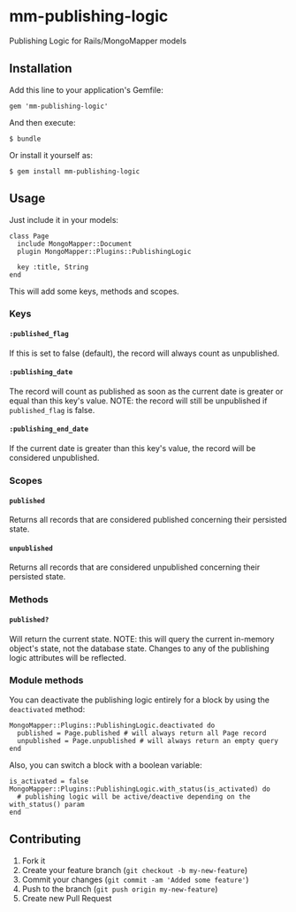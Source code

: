 # mm-publishing-logic

Publishing Logic for Rails/MongoMapper models

## Installation

Add this line to your application's Gemfile:

    gem 'mm-publishing-logic'

And then execute:

    $ bundle

Or install it yourself as:

    $ gem install mm-publishing-logic

## Usage

Just include it in your models:

    class Page
      include MongoMapper::Document
      plugin MongoMapper::Plugins::PublishingLogic

      key :title, String
    end

This will add some keys, methods and scopes.

### Keys

#### `:published_flag`
If this is set to false (default), the record will always count as unpublished.

#### `:publishing_date`
The record will count as published as soon as the current date is greater or equal than this key's value.
NOTE: the record will still be unpublished if `published_flag` is false.

#### `:publishing_end_date`
If the current date is greater than this key's value, the record will be considered unpublished.

### Scopes

#### `published`
Returns all records that are considered published concerning their persisted state.

#### `unpublished`
Returns all records that are considered unpublished concerning their persisted state.

### Methods

#### `published?`
Will return the current state.
NOTE: this will query the current in-memory object's state, not the database state. Changes to any of the publishing logic attributes will be reflected.

### Module methods
You can deactivate the publishing logic entirely for a block by using the `deactivated` method:

    MongoMapper::Plugins::PublishingLogic.deactivated do
      published = Page.published # will always return all Page record
      unpublished = Page.unpublished # will always return an empty query
    end

Also, you can switch a block with a boolean variable:

    is_activated = false
    MongoMapper::Plugins::PublishingLogic.with_status(is_activated) do
      # publishing logic will be active/deactive depending on the with_status() param
    end

## Contributing

1. Fork it
2. Create your feature branch (`git checkout -b my-new-feature`)
3. Commit your changes (`git commit -am 'Added some feature'`)
4. Push to the branch (`git push origin my-new-feature`)
5. Create new Pull Request
